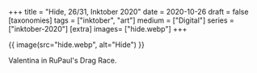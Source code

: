 +++
title = "Hide, 26/31, Inktober 2020"
date = 2020-10-26
draft =  false
[taxonomies]
tags = ["inktober", "art"]
medium = ["Digital"]
series = ["inktober-2020"]
[extra]
images= ["hide.webp"]
+++

{{ image(src="hide.webp", alt="Hide") }}

Valentina in RuPaul's Drag Race.
